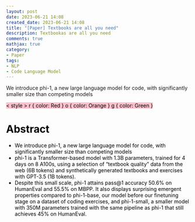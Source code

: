 ```yaml
---
layout: post
date: 2023-06-21 14:08
created_date: 2023-06-21 14:08
title: "[Paper] Textbooks are all you need"
description: Textbookas are all you need
comments: true
mathjax: true
category:
- Paper
tags:
- NLP
- Code Language Model
---
```


We introduce phi-1, a new large language model for code, with significantly smaller size than competing models
<!--more-->

<mark style='background-color:pink'>
< style >
r { color: Red }
o { color: Orange }
g { color: Green }
</style>

# Abstract
- We introduce phi-1, a new large language model for code, with <r>significantly smaller size</r> than competing models
- <r>phi-1 is a Transformer-based model with 1.3B parameters, trained for 4 days on 8 A100s, using a selection of “textbook quality” data from the web (6B tokens)</r> and synthetically generated textbooks and exercises with GPT-3.5 (1B tokens). 
- Despite this small scale, phi-1 attains pass@1 accuracy 50.6% on HumanEval and 55.5% on MBPP. It also displays surprising emergent properties compared to phi-1-base, our model before our finetuning stage on a dataset of coding exercises, and phi-1-small, a smaller model with 350M parameters trained with the same pipeline as phi-1 that still achieves 45% on HumanEval.
